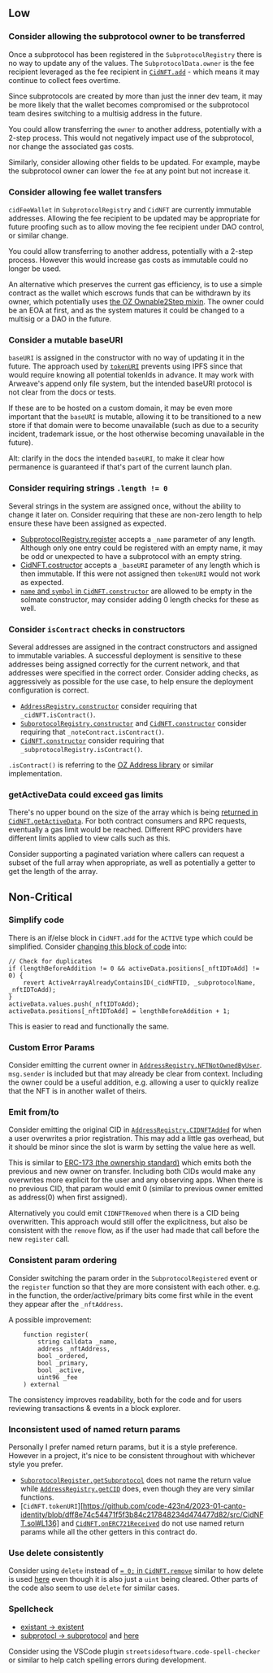 ## Low

### Consider allowing the subprotocol owner to be transferred

Once a subprotocol has been registered in the `SubprotocolRegistry` there is no way to update any of the values. The `SubprotocolData.owner` is the fee recipient leveraged as the fee recipient in [`CidNFT.add`](https://github.com/code-423n4/2023-01-canto-identity/blob/dff8e74c54471f5f3b84c217848234d474477d82/src/CidNFT.sol#L193) - which means it may continue to collect fees overtime.

Since subprotocols are created by more than just the inner dev team, it may be more likely that the wallet becomes compromised or the subprotocol team desires switching to a multisig address in the future.

You could allow transferring the `owner` to another address, potentially with a 2-step process. This would not negatively impact use of the subprotocol, nor change the associated gas costs.

Similarly, consider allowing other fields to be updated. For example, maybe the subprotocol owner can lower the `fee` at any point but not increase it.

### Consider allowing fee wallet transfers

`cidFeeWallet` in `SubprotocolRegistry` and `CidNFT` are currently immutable addresses. Allowing the fee recipient to be updated may be appropriate for future proofing such as to allow moving the fee recipient under DAO control, or similar change.

You could allow transferring to another address, potentially with a 2-step process. However this would increase gas costs as immutable could no longer be used.

An alternative which preserves the current gas efficiency, is to use a simple contract as the wallet which escrows funds that can be withdrawn by its owner, which potentially uses [the OZ Ownable2Step mixin](https://github.com/OpenZeppelin/openzeppelin-contracts/blob/master/contracts/access/Ownable2Step.sol). The owner could be an EOA at first, and as the system matures it could be changed to a multisig or a DAO in the future.

### Consider a mutable baseURI

`baseURI` is assigned in the constructor with no way of updating it in the future. The approach used by [`tokenURI`](https://github.com/code-423n4/2023-01-canto-identity/blob/dff8e74c54471f5f3b84c217848234d474477d82/src/CidNFT.sol#L140) prevents using IPFS since that would require knowing all potential tokenIds in advance. It may work with Arweave's append only file system, but the intended baseURI protocol is not clear from the docs or tests.

If these are to be hosted on a custom domain, it may be even more important that the `baseURI` is mutable, allowing it to be transitioned to a new store if that domain were to become unavailable (such as due to a security incident, trademark issue, or the host otherwise becoming unavailable in the future).

Alt: clarify in the docs the intended `baseURI`, to make it clear how permanence is guaranteed if that's part of the current launch plan.

### Consider requiring strings `.length != 0`

Several strings in the system are assigned once, without the ability to change it later on. Consider requiring that these are non-zero length to help ensure these have been assigned as expected.

* [SubprotocolRegistry.register](https://github.com/code-423n4/2023-01-canto-identity/blob/dff8e74c54471f5f3b84c217848234d474477d82/src/SubprotocolRegistry.sol#L84) accepts a `_name` parameter of any length. Although only one entry could be registered with an empty name, it may be odd or unexpected to have a subprotocol with an empty string.
* [CidNFT.costructor](https://github.com/code-423n4/2023-01-canto-identity/blob/dff8e74c54471f5f3b84c217848234d474477d82/src/CidNFT.sol#L122) accepts a `_baseURI` parameter of any length which is then immutable. If this were not assigned then `tokenURI` would not work as expected.
* [`name` and `symbol` in `CidNFT.constructor`](https://github.com/code-423n4/2023-01-canto-identity/blob/dff8e74c54471f5f3b84c217848234d474477d82/src/CidNFT.sol#L126) are allowed to be empty in the solmate constructor, may consider adding 0 length checks for these as well.

### Consider `isContract` checks in constructors

Several addresses are assigned in the contract constructors and assigned to immutable variables. A successful deployment is sensitive to these addresses being assigned correctly for the current network, and that addresses were specified in the correct order. Consider adding checks, as aggressively as possible for the use case, to help ensure the deployment configuration is correct.

* [`AddressRegistry.constructor`](https://github.com/code-423n4/2023-01-canto-identity/blob/dff8e74c54471f5f3b84c217848234d474477d82/src/AddressRegistry.sol#L37) consider requiring that `_cidNFT.isContract()`.
* [`SubprotocolRegistry.constructor`](https://github.com/code-423n4/2023-01-canto-identity/blob/dff8e74c54471f5f3b84c217848234d474477d82/src/SubprotocolRegistry.sol#L66) and [`CidNFT.constructor`](https://github.com/code-423n4/2023-01-canto-identity/blob/dff8e74c54471f5f3b84c217848234d474477d82/src/CidNFT.sol#L129) consider requiring that `_noteContract.isContract()`.
* [`CidNFT.constructor`](https://github.com/code-423n4/2023-01-canto-identity/blob/dff8e74c54471f5f3b84c217848234d474477d82/src/SubprotocolRegistry.sol#L66) consider requiring that `_subprotocolRegistry.isContract()`.

`.isContract()` is referring to the [OZ Address library](https://github.com/OpenZeppelin/openzeppelin-contracts/blob/master/contracts/utils/Address.sol#L40) or similar implementation.

### getActiveData could exceed gas limits

There's no upper bound on the size of the array which is being [returned in `CidNFT.getActiveData`](https://github.com/code-423n4/2023-01-canto-identity/blob/dff8e74c54471f5f3b84c217848234d474477d82/src/CidNFT.sol#L319-L322). For both contract consumers and RPC requests, eventually a gas limit would be reached. Different RPC providers have different limits applied to view calls such as this.

Consider supporting a paginated variation where callers can request a subset of the full array when appropriate, as well as potentially a getter to get the length of the array.

## Non-Critical

### Simplify code

There is an if/else block in `CidNFT.add` for the `ACTIVE` type which could be simplified. Consider [changing this block of code](https://github.com/code-423n4/2023-01-canto-identity/blob/dff8e74c54471f5f3b84c217848234d474477d82/src/CidNFT.sol#L215-L226) into:

```solidity
// Check for duplicates
if (lengthBeforeAddition != 0 && activeData.positions[_nftIDToAdd] != 0) {
    revert ActiveArrayAlreadyContainsID(_cidNFTID, _subprotocolName, _nftIDToAdd);
}
activeData.values.push(_nftIDToAdd);
activeData.positions[_nftIDToAdd] = lengthBeforeAddition + 1;
```

This is easier to read and functionally the same. 

### Custom Error Params

Consider emitting the current owner in [`AddressRegistry.NFTNotOwnedByUser`](https://github.com/code-423n4/2023-01-canto-identity/blob/dff8e74c54471f5f3b84c217848234d474477d82/src/AddressRegistry.sol#L46). `msg.sender` is included but that may already be clear from context. Including the owner could be a useful addition, e.g. allowing a user to quickly realize that the NFT is in another wallet of theirs.

### Emit from/to

Consider emitting the original CID in [`AddressRegistry.CIDNFTAdded`](https://github.com/code-423n4/2023-01-canto-identity/blob/dff8e74c54471f5f3b84c217848234d474477d82/src/AddressRegistry.sol#L48) for when a user overwrites a prior registration. This may add a little gas overhead, but it should be minor since the slot is warm by setting the value here as well.

This is similar to [ERC-173 (the ownership standard)](https://eips.ethereum.org/EIPS/eip-173) which emits both the previous and new owner on transfer. Including both CIDs would make any overwrites more explicit for the user and any observing apps. When there is no previous CID, that param would emit 0 (similar to previous owner emitted as address(0) when first assigned).

Alternatively you could emit `CIDNFTRemoved` when there is a CID being overwritten. This approach would still offer the explicitness, but also be consistent with the `remove` flow, as if the user had made that call before the new `register` call.

### Consistent param ordering

Consider switching the param order in the `SubprotocolRegistered` event or the `register` function so that they are more consistent with each other. e.g. in the function, the order/active/primary bits come first while in the event they appear after the `_nftAddress`.

A possible improvement:

```solidity
    function register(
        string calldata _name,
        address _nftAddress,
        bool _ordered,
        bool _primary,
        bool _active,
        uint96 _fee
    ) external
```

The consistency improves readability, both for the code and for users reviewing transactions & events in a block explorer.

### Inconsistent used of named return params

Personally I prefer named return params, but it is a style preference. However in a project, it's nice to be consistent throughout with whichever style you prefer.

* [`SubprotocolRegister.getSubprotocol`](https://github.com/code-423n4/2023-01-canto-identity/blob/dff8e74c54471f5f3b84c217848234d474477d82/src/SubprotocolRegistry.sol#L106) does not name the return value while [`AddressRegistry.getCID`](https://github.com/code-423n4/2023-01-canto-identity/blob/dff8e74c54471f5f3b84c217848234d474477d82/src/AddressRegistry.sol#L62) does, even though they are very similar functions.
* [`CidNFT.tokenURI`][https://github.com/code-423n4/2023-01-canto-identity/blob/dff8e74c54471f5f3b84c217848234d474477d82/src/CidNFT.sol#L136] and [`CidNFT.onERC721Received`](https://github.com/code-423n4/2023-01-canto-identity/blob/dff8e74c54471f5f3b84c217848234d474477d82/src/CidNFT.sol#L344) do not use named return params while all the other getters in this contract do.

### Use delete consistently

Consider using `delete` instead of [`= 0;` in `CidNFT.remove`](https://github.com/code-423n4/2023-01-canto-identity/blob/dff8e74c54471f5f3b84c217848234d474477d82/src/CidNFT.sol#L284) similar to how delete is used [here](https://github.com/code-423n4/2023-01-canto-identity/blob/dff8e74c54471f5f3b84c217848234d474477d82/src/CidNFT.sol#L269) even though it is also just a `uint` being cleared. Other parts of the code also seem to use `delete` for similar cases.

### Spellcheck

* [existant -> existent](https://github.com/code-423n4/2023-01-canto-identity/blob/dff8e74c54471f5f3b84c217848234d474477d82/src/CidNFT.sol#L274)
* [subprotocl -> subprotocol](https://github.com/code-423n4/2023-01-canto-identity/blob/dff8e74c54471f5f3b84c217848234d474477d82/src/CidNFT.sol#L306) and [here](https://github.com/code-423n4/2023-01-canto-identity/blob/dff8e74c54471f5f3b84c217848234d474477d82/src/CidNFT.sol#L318)

Consider using the VSCode plugin `streetsidesoftware.code-spell-checker` or similar to help catch spelling errors during development.